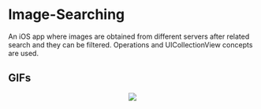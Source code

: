 # Image-Searching
An iOS app where images are obtained from different servers after related search and they can be filtered. Operations and UICollectionView concepts are used.



## GIFs

<p align="center">
  <img src="https://github.com/agilthenotorius/Image-Searching/blob/main/GIFs/image-Searching.gif" />
</p>
